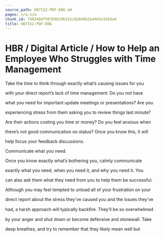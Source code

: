 ```yaml
---
source_path: H071S2-PDF-ENG.md
pages: n/a-n/a
chunk_id: 748348df56769b19b151c82049b3a4481e1924e4
title: H071S2-PDF-ENG
---
```

# HBR / Digital Article / How to Help an Employee Who Struggles with Time Management

Take the time to think through exactly what’s causing issues for you

with your direct report’s lack of time management: Do you not have

what you need for important update meetings or presentations? Are you

experiencing stress from them asking you to review things last minute?

Are their actions costing you time or money? Do you feel anxious when

there’s not good communication on status? Once you know this, it will

help focus your feedback discussions.

Communicate what you need.

Once you know exactly what’s bothering you, calmly communicate

exactly what you need, when you need it, and why you need it. You

can also ask them what they need from you to help them be successful.

Although you may feel tempted to unload all of your frustration on your

direct report about the stress they’ve caused you and the issues they’ve

had, a harsh approach will typically backﬁre. They’ll be so overwhelmed

by your anger and shut down or become defensive and stonewall. Take

deep breathes, and try to remember that they likely mean well but

